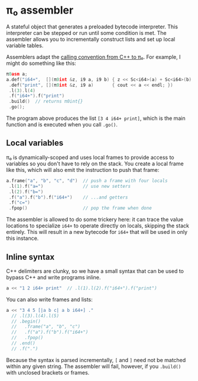 # π₀ assembler
A stateful object that generates a preloaded bytecode interpreter. This interpreter can be stepped or run until some condition is met. The assembler allows you to incrementally construct lists and set up local variable tables.

Assemblers adapt the [calling convention from C++ to π₀](pi0-native-ffi.md). For example, I might do something like this:

```cpp
π0asm a;
a.def("i64+",  [](π0int &z, i9 a, i9 b) { z << Sc<i64>(a) + Sc<i64>(b); })
 .def("print", [](π0int &z, i9 a)       { cout << a << endl; })
 .l(3).l(4)
 .f("i64+").f("print")
 .build()  // returns π0int{}
 .go();
```

The program above produces the list `[3 4 i64+ print]`, which is the main function and is executed when you call `.go()`.


## Local variables
π₀ is dynamically-scoped and uses local frames to provide access to variables so you don't have to rely on the stack. You create a local frame like this, which will also emit the instruction to push that frame:

```cpp
a.frame("a", "b", "c", "d")  // push a frame with four locals
 .l(1).f("a=")               // use new setters
 .l(2).f("b=")
 .f("a").f("b").f("i64+")    // ...and getters
 .f("c=")
 .fpop()                     // pop the frame when done
```

The assembler is allowed to do some trickery here: it can trace the value locations to specialize `i64+` to operate directly on locals, skipping the stack entirely. This will result in a new bytecode for `i64+` that will be used in only this instance.


## Inline syntax
C++ delimiters are clunky, so we have a small syntax that can be used to bypass C++ and write programs inline.

```cpp
a << "1 2 i64+ print"  // .l(1).l(2).f("i64+").f("print")
```

You can also write frames and lists:

```cpp
a << "3 4 5 [|a b c| a b i64+] ."
  // .l(3).l(4).l(5)
  // .begin()
  //   .frame("a", "b", "c")
  //   .f("a").f("b").f("i64+")
  //   .fpop()
  // .end()
  // .f(".")
```

Because the syntax is parsed incrementally, `[` and `]` need not be matched within any given string. The assembler will fail, however, if you `.build()` with unclosed brackets or frames.
